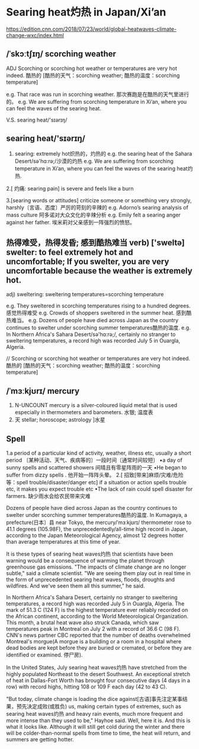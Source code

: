 # Searing heat灼热 in Japan/Xi’an
https://edition.cnn.com/2018/07/23/world/global-heatwaves-climate-change-wxc/index.html

## /ˈskɔːtʃɪŋ/ scorching weather
ADJ Scorching or scorching hot weather or temperatures are very hot indeed. 酷热的
[酷热的天气：scorching weather;   酷热的温度：scorching temperature]

e.g. That race was run in scorching weather.  那次赛跑是在酷热的天气里进行的。
e.g. We are suffering from scorching temperature in Xi’an, where you can feel the waves of the searing heat.

V.S. searing heat/'sɪərɪŋ/

## searing heat/'sɪərɪŋ/
1. searing: extremely hot炽热的，灼热的
e.g. the searing heat of the Sahara Desert/sə'hɑ:rə;/沙漠的灼热
e.g. We are suffering from scorching temperature in Xi’an, where you can feel the waves of the searing heat灼热.

2.[ 灼痛: searing pain] is severe and feels like a burn

3.[searing words or attitudes] criticize someone or something very strongly, harshly〔言语、态度〕严厉的苛刻的辛辣的
e.g. Adorno’s searing analysis of mass culture 阿多诺对大众文化的辛辣分析
e.g. Emily felt a searing anger against her father. 埃米莉对父亲感到一阵强烈的愤怒。

## 热得难受，热得发昏; 感到酷热难当  verb) ['sweltə] swelter: to feel extremely hot and uncomfortable; If you swelter, you are very uncomfortable because the weather is extremely hot.
adj) sweltering: sweltering temperatures=scorching temperature

e.g. They sweltered in scorching temperatures rising to a hundred degrees. 感觉热得难受
e.g. Crowds of shoppers sweltered in the summer heat. 感到酷热难当。
e.g. Dozens of people have died across Japan as the country continues to swelter under scorching summer temperatures酷热的温度.
e.g. In Northern Africa's Sahara Desert/sə'hɑ:rə;/, certainly no stranger to sweltering temperatures, a record high was recorded July 5 in Ouargla, Algeria.

// Scorching or scorching hot weather or temperatures are very hot indeed. 酷热的 [酷热的天气：scorching weather;   酷热的温度：scorching temperature]


## /ˈmɜːkjʊrɪ/ mercury
1. N-UNCOUNT mercury is a silver-coloured liquid metal that is used especially in thermometers and barometers. 水银; 温度表
2. 天 stellar; horoscope; astrology ]水星

## Spell
1.a period of a particular kind of activity, weather, illness etc, usually a short period 〔某种活动、天气、疾病等的〕一段时间〔通常时间较短〕
•a day of sunny spells and scattered showers 间晴且有零星阵雨的一天
•He began to suffer from dizzy spells . 他开始一阵阵头晕。
2.[ 招致[带来]麻烦/灾难/危险等：spell trouble/disaster/danger etc]
if a situation or action spells trouble etc, it makes you expect trouble etc
•The lack of rain could spell disaster for farmers. 缺少雨水会给农民带来灾难


Dozens of people have died across Japan as the country continues to swelter under scorching summer temperatures酷热的温度. In Kumagaya, a prefecture(日本〕县 near Tokyo, the mercury/ˈmɜːkjʊrɪ/
thermometer rose to 41.1 degrees (105.98F), the unprecedentedly/all-time high record in Japan, according to the Japan Meteorological Agency, almost 12 degrees hotter than average temperatures at this time of year.

It is these types of searing heat waves灼热 that scientists have been warning would be a consequence of warming the planet through greenhouse gas emissions. "The impacts of climate change are no longer subtle," said a climate scientist. "We are seeing them play out in real time in the form of unprecedented searing heat waves, floods, droughts and wildfires. And we've seen them all this summer," he said.

In Northern Africa's Sahara Desert, certainly no stranger to sweltering temperatures, a record high was recorded July 5 in Ouargla, Algeria. The mark of 51.3 C (124 F) is the highest temperature ever reliably recorded on the African continent, according to the World Meteorological Organization.
This month, a brutal heat wave also struck Canada, which saw temperatures peak in Montreal on July 2 with a record of 36.6 C (98 F). CNN's news partner CBC reported that the number of deaths overwhelmed Montreal's morgue(A morgue is a building or a room in a hospital where dead bodies are kept before they are buried or cremated, or before they are identified or examined. 停尸房).

In the United States, July searing heat waves灼热 have stretched from the highly populated Northeast to the desert Southwest. An exceptional stretch of heat in Dallas-Fort Worth has brought four consecutive days (4 days in a row) with record highs, hitting 108 or 109 F each day (42 to 43 C).

"But today, climate change is loading the dice against[古语]事先注定某事结果，预先决定成败(或胜负) us, making certain types of extremes, such as searing heat waves灼热 and heavy rain events, much more frequent and more intense than they used to be," Hayhoe said. Well, here it is. And this is what it looks like. Although it will still get cold during the winter and there will be colder-than-normal spells from time to time, the heat will return, and summers are getting hotter.
